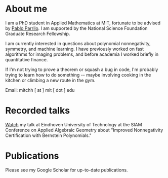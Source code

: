 # About me

I am a PhD student in Applied Mathematics at MIT, fortunate to be advised by [Pablo Parrilo](https://www.mit.edu/~parrilo/). I am supported by the National Science Foundation Graduate Research Fellowship.

I am currently interested in questions about polynomial nonnegativity, symmetry, and machine learning. I have previously worked on fast algorithms for imaging problems, and before academia I worked briefly in quantitative finance.

If I'm not trying to prove a theorem or squash a bug in code, I'm probably trying to learn how to do something -- maybe involving cooking in the kitchen or climbing a new route in the gym.

Email: mitchh [ at ] mit [ dot ] edu

# Recorded talks
[Watch](https://youtu.be/kQIX0S8cPig) my talk at Eindhoven University of Technology at the SIAM Conference on Applied Algebraic Geometry about 
"Improved Nonnegativity Certification with Bernstein Polynomials."

# Publications

Please see my Google Scholar for up-to-date publications. 
